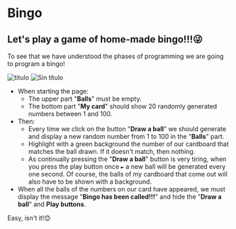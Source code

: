 # Bingo

## Let's play a game of home-made bingo!!!😜

To see that we have understood the phases of programming we are going to program a bingo!

![titulo](https://user-images.githubusercontent.com/81922944/143602913-a359ab93-eecc-4bc3-86b6-88bb02b02b62.png)
![Sin título](https://user-images.githubusercontent.com/81922944/143602936-412312cc-002c-443b-bf00-ef82477a1360.png)


- When starting the page:
  - The upper part "**Balls**" must be empty.
  - The bottom part "**My card**" should show 20 randomly generated numbers between 1 and 100.
- Then:
  - Every time we click on the button "**Draw a ball**" we should generate and display a new random number from 1 to 100 in the "**Balls**" part.
  - Highlight with a green background the number of our cardboard that matches the ball drawn. If it doesn't match, then nothing.
  - As continually pressing the "**Draw a ball**" button is very tiring, when you press the play button once ``►`` a new ball will be generated every one second. Of course, the balls of my cardboard that come out will also have to be shown with a background.
- When all the balls of the numbers on our card have appeared, we must display the message "**Bingo has been called!!!**" and hide the "**Draw a ball**" and **Play buttons**.

Easy, isn't it!😊
